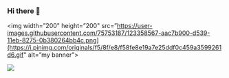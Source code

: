 ### Hi there 👋

<p align=”center”>

<img width=”200" height=”200" src=”https://user-images.githubusercontent.com/75753187/123358567-aac7b900-d539-11eb-8275-0b380264bb4c.png](https://i.pinimg.com/originals/f5/8f/e8/f58fe8e19a7e25ddf0c459a3599261d6.gif" alt=”my banner”>

</p>
<img src= https://i.pinimg.com/originals/f5/8f/e8/f58fe8e19a7e25ddf0c459a3599261d6.gif>
<!--
**SeguraJohann/SeguraJohann** is a ✨ _special_ ✨ repository because its `README.md` (this file) appears on your GitHub profile.

Here are some ideas to get you started:

- 🔭 I’m currently working on ...
- 🌱 I’m currently learning ...
- 👯 I’m looking to collaborate on ...
- 🤔 I’m looking for help with ...
- 💬 Ask me about ...
- 📫 How to reach me: ...
- 😄 Pronouns: ...
- ⚡ Fun fact: ...
-->
